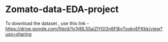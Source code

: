 # Zomato-data-EDA-project

To download the dataset , use this link - https://drive.google.com/file/d/1v3j8IL55aiZlYGI3n6FBivTookyEFKbk/view?usp=sharing
